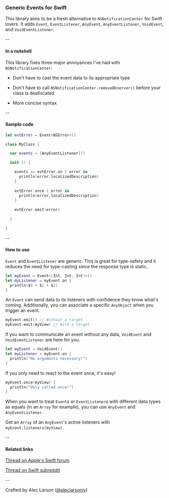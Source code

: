 ### Generic Events for Swift

This library aims to be a fresh alternative to `NSNotificationCenter` for Swift lovers. It adds `Event`, `EventListener`, `AnyEvent`, `AnyEventListener`, `VoidEvent`, and `VoidEventListener`.

--

#### In a nutshell

This library fixes three major annoyances I've had with `NSNotificationCenter`:

- Don't have to cast the event data to its appropriate type

- Don't have to call `NSNotificationCenter.removeObserver()` before your class is deallocated

- More concise syntax

--

#### Sample code

```Swift
let evtError = Event<NSError>()

class MyClass {

  var events = [AnyEventListener]()

  init () {

    events += evtError.on { error in
      println(error.localizedDescription)
    }
    
    evtError.once { error in
      println(error.localizedDescription)
    }
    
    evtError.emit(error)
  
  }

}
```

--

#### How to use

`Event` and `EventListener` are generic. This is great for type-safety and it reduces the need for type-casting since the response type is static.

```Swift
let myEvent = Event<(Int, Int, Int)>()
let myListener = myEvent.on {
  println($0 + $1 + $2)
}
```

An `Event` can send data to its listeners with confidence they know what's coming. Additionally, you can associate a specific `AnyObject` when you trigger an event.

```Swift
myEvent.emit() // Without a target
myEvent.emit(myView) // With a target
```

If you want to communicate an event without any data, `VoidEvent` and `VoidEventListener` are here for you.

```Swift
let myEvent = VoidEvent()
let myListener = myEvent.on {
  println("No arguments necessary!")
}
```

If you only need to react to the event once, it's easy!

```Swift
myEvent.once(myView) {
  println("Only called once!")
}
```

When you want to treat `Event`s or `EventListener`s with different data types as equals (in an `Array` for example), you can use `AnyEvent` and `AnyEventListener`.

Get an `Array` of an `AnyEvent`'s active listeners with `myEvent.listeners(myView)`.

--

#### Related links

[Thread on Apple's Swift forum](https://devforums.apple.com/thread/238909)

[Thread on Swift subreddit](http://www.reddit.com/r/swift/comments/2cbh3b/generic_events_for_swift/)

--

Crafted by Alec Larson ([@aleclarsoniv](https://twitter.com/aleclarsoniv))
